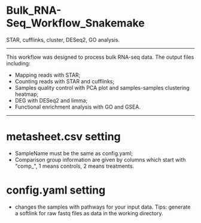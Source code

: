 # Bulk_RNA-Seq_Workflow_Snakemake
STAR, cufflinks, cluster, DESeq2, GO analysis.  
***
This workflow was designed to process bulk RNA-seq data. The output files including:

- Mapping reads with STAR;
- Counting reads with STAR and cufflinks;
- Samples quality control with PCA plot and samples-samples clustering heatmap;
- DEG with DESeq2 and limma;
- Functional enrichment analysis with GO and GSEA.

***
# metasheet.csv setting

- SampleName must be the same as config.yaml;
- Comparison group information are given by columns which start with "comp_", 1 means controls, 2 means treatments.

# config.yaml setting

- changes the samples with pathways for your input data.
Tips: generate a softlink for raw fastq files as data in the working directory.


